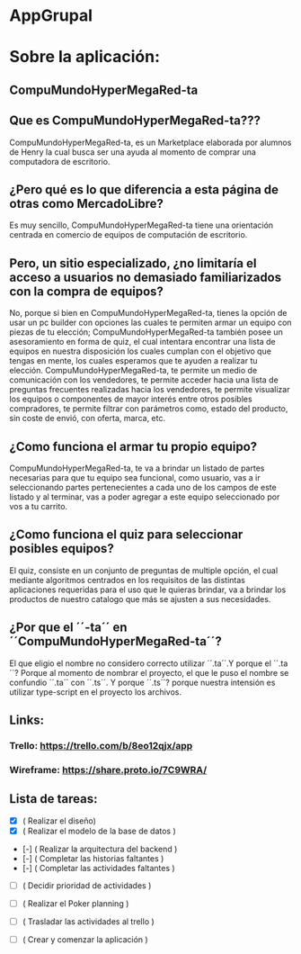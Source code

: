 # AppGrupal

# Sobre la aplicación:
## CompuMundoHyperMegaRed-ta 

## Que es CompuMundoHyperMegaRed-ta??? 
CompuMundoHyperMegaRed-ta, es un Marketplace elaborada por alumnos de Henry la cual busca ser una ayuda al momento de comprar una computadora de escritorio. 

## ¿Pero qué es lo que diferencia a esta página de otras como MercadoLibre? 
Es muy sencillo, CompuMundoHyperMegaRed-ta tiene una orientación centrada en comercio de equipos de computación de escritorio. 

## Pero, un sitio especializado, ¿no limitaría el acceso a usuarios no demasiado familiarizados con la compra de equipos? ##
No, porque si bien en CompuMundoHyperMegaRed-ta, tienes la opción de usar un pc builder con opciones las cuales te permiten armar un equipo con piezas de tu elección; CompuMundoHyperMegaRed-ta también posee un asesoramiento en forma de quiz, el cual intentara encontrar una lista de equipos en nuestra disposición los cuales cumplan con el objetivo que tengas en mente, los cuales esperamos que te ayuden a realizar tu elección. 
CompuMundoHyperMegaRed-ta, te permite un medio de comunicación con los vendedores, te permite acceder hacia una lista de preguntas frecuentes realizadas hacia los vendedores, te permite visualizar los equipos o componentes de mayor interés entre otros posibles compradores, te permite filtrar con parámetros como, estado del producto, sin coste de envió, con oferta, marca, etc.

## ¿Como funciona el armar tu propio equipo? 
CompuMundoHyperMegaRed-ta, te va a brindar un listado de partes necesarias para que tu equipo sea funcional, como usuario, vas a ir seleccionando partes pertenecientes a cada uno de los campos de este listado y al terminar, vas a poder agregar a este equipo seleccionado por vos a tu carrito.

## ¿Como funciona el quiz para seleccionar posibles equipos? 
El quiz, consiste en un conjunto de preguntas de multiple opción, el cual mediante algoritmos centrados en los requisitos de las distintas aplicaciones requeridas para el uso que le quieras brindar, va a brindar los productos de nuestro catalogo que más se ajusten a sus necesidades.

## ¿Por que el ´´-ta´´ en ´´CompuMundoHyperMegaRed-ta´´? 
El que eligio el nombre no considero correcto utilizar ´´.ta´´.Y porque el ´´.ta´´? Porque al momento de nombrar el proyecto, el que le puso el nombre se confundio ´´.ta´´ con ´´.ts´´. Y porque ´´.ts´´? porque nuestra intensión es utilizar type-script en el proyecto los archivos.

## Links:
### Trello: https://trello.com/b/8eo12qjx/app
### Wireframe: https://share.proto.io/7C9WRA/

## Lista de tareas:
- [x] \( Realizar el diseño)
- [x] \( Realizar el modelo de la base de datos )
- [-] \( Realizar la arquitectura del backend )
- [-] \( Completar las historias faltantes )
- [-] \( Completar las actividades faltantes )
- [ ] \( Decidir prioridad de actividades )
- [ ] \( Realizar el Poker planning )
- [ ] \( Trasladar las actividades al trello )
- [ ] \( Crear y comenzar la aplicación )

